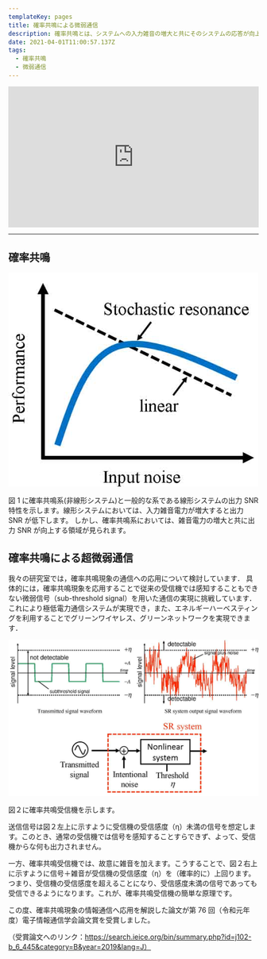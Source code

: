 ```yaml
---
templateKey: pages
title: 確率共鳴による微弱通信
description: 確率共鳴とは、システムへの入力雑音の増大と共にそのシステムの応答が向上する現象のことです．私たちは，この確率共鳴現象の通信への応用を研究しています．
date: 2021-04-01T11:00:57.137Z
tags:
  - 確率共鳴
  - 微弱通信
---
```


<div style="padding:56.25% 0 0 0;position:relative;"><iframe src="https://player.vimeo.com/video/499501573?h=57a52fd782&amp;badge=0&amp;autopause=0&amp;player_id=0&amp;app_id=58479" frameborder="0" allow="autoplay; fullscreen; picture-in-picture" allowfullscreen style="position:absolute;top:0;left:0;width:100%;height:100%;" title="確率共鳴（Stochastic Resonance）"></iframe></div><script src="https://player.vimeo.com/api/player.js"></script>

---

## 確率共鳴

![図1：確率共鳴系(非線形システム)と一般的な系である線形システムの出力SNR特性](./sr4.jpg)

図 1 に確率共鳴系(非線形システム)と一般的な系である線形システムの出力 SNR 特性を示します。線形システムにおいては、入力雑音電力が増大すると出力 SNR が低下します。
しかし、確率共鳴系においては、雑音電力の増大と共に出力 SNR が向上する領域が見られます。

## 確率共鳴による超微弱通信

我々の研究室では，確率共鳴現象の通信への応用について検討しています．
具体的には，確率共鳴現象を応用することで従来の受信機では感知することもできない微弱信号（sub-threshold signal）を用いた通信の実現に挑戦しています．
これにより極低電力通信システムが実現でき，また、エネルギーハーベスティングを利用することでグリーンワイヤレス、グリーンネットワークを実現できます．

![図２：確率共鳴を利用した受信機](./sr_sys4.jpg)

図２に確率共鳴受信機を示します。

送信信号は図２左上に示すように受信機の受信感度（η）未満の信号を想定します。このとき、通常の受信機では信号を感知することすらできず、よって、受信機からな何も出力されません。

一方、確率共鳴受信機では、故意に雑音を加えます。こうすることで、図２右上に示すように信号＋雑音が受信機の受信感度（η）を（確率的に）上回ります。つまり、受信機の受信感度を超えることになり、受信感度未満の信号であっても受信できるようになります。これが、確率共鳴受信機の簡単な原理です。

この度、確率共鳴現象の情報通信へ応用を解説した論文が第 76 回（令和元年度）電子情報通信学会論文賞を受賞しました。

（受賞論文へのリンク：https://search.ieice.org/bin/summary.php?id=j102-b_6_445&category=B&year=2019&lang=J）
